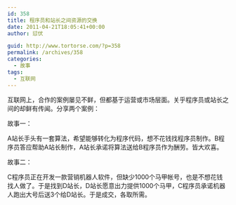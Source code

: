 ```yaml
---
id: 358
title: 程序员和站长之间资源的交换
date: 2011-04-21T18:05:41+00:00
author: 愆伏

guid: http://www.tortorse.com/?p=358
permalink: /archives/358
categories:
  - 故事
tags:
  - 互联网
---
```

互联网上，合作的案例屡见不鲜，但都基于运营或市场层面。关乎程序员或站长之间的却鲜有传闻。分享两个案例：

故事一：

A站长手头有一套算法，希望能够转化为程序代码，想不花钱找程序员制作。B程序员答应帮助A站长制作，A站长承诺将算法送给B程序员作为酬劳。皆大欢喜。

故事二：

C程序员正在开发一款营销机器人软件，但缺少1000个马甲帐号，也是不想花钱找人做了。于是找到D站长，D站长愿意出力提供1000个马甲，C程序员承诺机器人跑出大号后送3个给D站长。于是成交，各取所需。